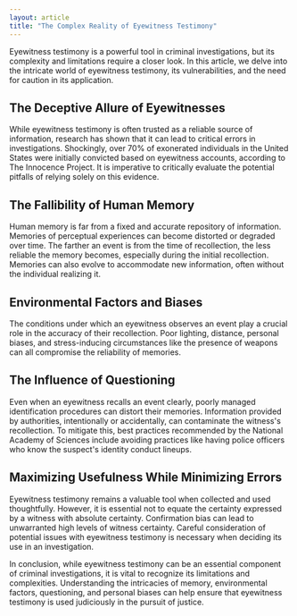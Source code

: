 ```yaml
---
layout: article
title: "The Complex Reality of Eyewitness Testimony"
---
```


Eyewitness testimony is a powerful tool in criminal investigations, but its complexity and limitations require a closer look. In this article, we delve into the intricate world of eyewitness testimony, its vulnerabilities, and the need for caution in its application.

## The Deceptive Allure of Eyewitnesses

While eyewitness testimony is often trusted as a reliable source of information, research has shown that it can lead to critical errors in investigations. Shockingly, over 70% of exonerated individuals in the United States were initially convicted based on eyewitness accounts, according to The Innocence Project. It is imperative to critically evaluate the potential pitfalls of relying solely on this evidence.

## The Fallibility of Human Memory

Human memory is far from a fixed and accurate repository of information. Memories of perceptual experiences can become distorted or degraded over time. The farther an event is from the time of recollection, the less reliable the memory becomes, especially during the initial recollection. Memories can also evolve to accommodate new information, often without the individual realizing it.

## Environmental Factors and Biases

The conditions under which an eyewitness observes an event play a crucial role in the accuracy of their recollection. Poor lighting, distance, personal biases, and stress-inducing circumstances like the presence of weapons can all compromise the reliability of memories.

## The Influence of Questioning

Even when an eyewitness recalls an event clearly, poorly managed identification procedures can distort their memories. Information provided by authorities, intentionally or accidentally, can contaminate the witness's recollection. To mitigate this, best practices recommended by the National Academy of Sciences include avoiding practices like having police officers who know the suspect's identity conduct lineups.

## Maximizing Usefulness While Minimizing Errors

Eyewitness testimony remains a valuable tool when collected and used thoughtfully. However, it is essential not to equate the certainty expressed by a witness with absolute certainty. Confirmation bias can lead to unwarranted high levels of witness certainty. Careful consideration of potential issues with eyewitness testimony is necessary when deciding its use in an investigation.

In conclusion, while eyewitness testimony can be an essential component of criminal investigations, it is vital to recognize its limitations and complexities. Understanding the intricacies of memory, environmental factors, questioning, and personal biases can help ensure that eyewitness testimony is used judiciously in the pursuit of justice.
